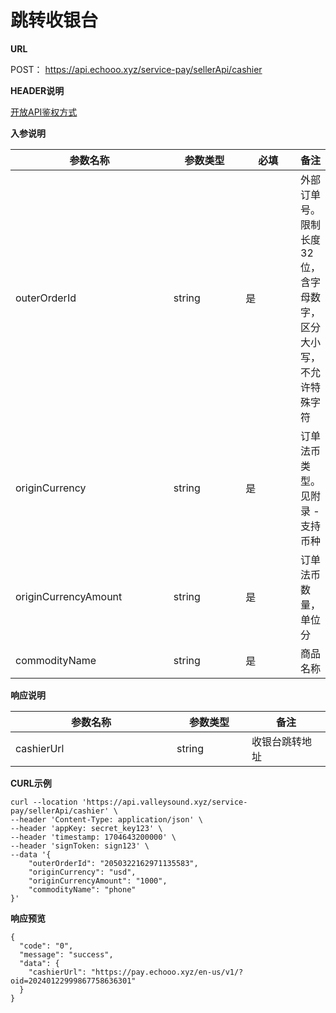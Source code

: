 # 跳转收银台

**URL**

POST： https://api.echooo.xyz/service-pay/sellerApi/cashier



**HEADER说明**

[开放API鉴权方式](../kai-fang-api-jian-quan-fang-shi/)



**入参说明**

<table><thead><tr><th width="242">参数名称</th><th width="104">参数类型</th><th width="76">必填</th><th>备注</th></tr></thead><tbody><tr><td>outerOrderId</td><td>string</td><td>是</td><td>外部订单号。限制长度32位，含字母数字，区分大小写，不允许特殊字符</td></tr><tr><td>originCurrency</td><td>string</td><td>是</td><td>订单法币类型。见附录 - 支持币种</td></tr><tr><td>originCurrencyAmount</td><td>string</td><td>是</td><td>订单法币数量，单位分</td></tr><tr><td>commodityName</td><td>string</td><td>是</td><td>商品名称</td></tr></tbody></table>



**响应说明**

<table><thead><tr><th width="242">参数名称</th><th width="104">参数类型</th><th>备注</th></tr></thead><tbody><tr><td>cashierUrl</td><td>string</td><td>收银台跳转地址</td></tr></tbody></table>



**CURL示例**

```
curl --location 'https://api.valleysound.xyz/service-pay/sellerApi/cashier' \
--header 'Content-Type: application/json' \
--header 'appKey: secret_key123' \
--header 'timestamp: 1704643200000' \
--header 'signToken: sign123' \
--data '{
    "outerOrderId": "2050322162971135583",
    "originCurrency": "usd",
    "originCurrencyAmount": "1000",
    "commodityName": "phone"
}'
```



**响应预览**

```
{
  "code": "0",
  "message": "success",
  "data": {
    "cashierUrl": "https://pay.echooo.xyz/en-us/v1/?oid=20240122999867758636301"
  }
}
```

